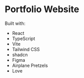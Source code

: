 # Portfolio Website

Built with: 
- React
- TypeScript
- Vite
- Tailwind CSS
- shadcn
- Figma
- Airplane Pretzels
- Love
